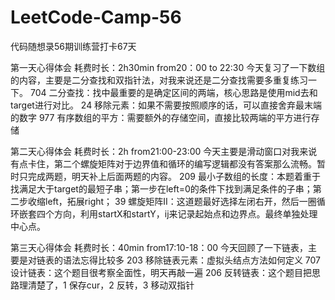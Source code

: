 # LeetCode-Camp-56
代码随想录56期训练营打卡67天


第一天心得体会
耗费时长：2h30min    from20：00 to 22:30
今天复习了一下数组的内容，主要是二分查找和双指针法，对我来说还是二分查找需要多重复练习一下。
704 二分查找：找中最重要的是确定区间的两端，核心思路是使用mid去和target进行对比。
24  移除元素：如果不需要按照顺序的话，可以直接舍弃最末端的数字
977 有序数组的平方：需要额外的存储空间，直接比较两端的平方进行存储

第二天心得体会
耗费时长：2h         from21:00-23:00
今天主要是滑动窗口对我来说有点卡住，第二个螺旋矩阵对于边界值和循环的编写逻辑都没有答案那么流畅。暂时只完成两题，明天补上后面两题的内容。
209 最小子数组的长度：本题着重于找满足大于target的最短子串；第一步在left=0的条件下找到满足条件的子串；第二步收缩left，拓展right；
39  螺旋矩阵II：这道题最好选择左闭右开，然后一圈循环嵌套四个方向，利用startX和startY，ij来记录起始点和边界点。最终单独处理中心点。

第三天心得体会
耗费时长：40min      from17:10-18：00
今天回顾了一下链表，主要是对链表的语法忘得比较多
203 移除链表元素：虚拟头结点方法如何定义
707 设计链表：这个题目很考察全面性，明天再敲一遍
206 反转链表：这个题目把思路理清楚了，1 保存cur，2 反转，3 移动双指针


